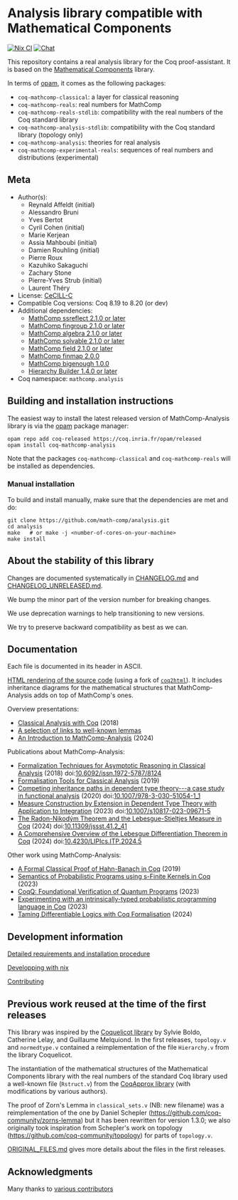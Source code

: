 <!---
This file was generated from `meta.yml`, please do not edit manually.
Follow the instructions on https://github.com/coq-community/templates to regenerate.
--->
# Analysis library compatible with Mathematical Components

[![Nix CI][nix-action-shield]][nix-action-link]
[![Chat][chat-shield]][chat-link]

[nix-action-shield]: https://github.com/math-comp/analysis/actions/workflows/nix-action-master.yml/badge.svg?branch=master
[nix-action-link]: https://github.com/math-comp/analysis/actions/workflows/nix-action-master.yml?query=branch:%22master%22

[chat-shield]: https://img.shields.io/badge/zulip-join_chat-brightgreen.svg
[chat-link]: https://coq.zulipchat.com/login/#narrow/stream/237666-math-comp-analysis

This repository contains a real analysis library for the Coq proof-assistant.
It is based on the [Mathematical Components](https://math-comp.github.io/) library.

In terms of [opam](https://opam.ocaml.org/doc/Install.html), it comes as the following packages:
- `coq-mathcomp-classical`: a layer for classical reasoning
- `coq-mathcomp-reals`: real numbers for MathComp
- `coq-mathcomp-reals-stdlib`: compatibility with the real numbers of the Coq standard library
- `coq-mathcomp-analysis-stdlib`: compatibility with the Coq standard library (topology only)
- `coq-mathcomp-analysis`: theories for real analysis
- `coq-mathcomp-experimental-reals`: sequences of real numbers and distributions (experimental)

## Meta

- Author(s):
  - Reynald Affeldt (initial)
  - Alessandro Bruni
  - Yves Bertot
  - Cyril Cohen (initial)
  - Marie Kerjean
  - Assia Mahboubi (initial)
  - Damien Rouhling (initial)
  - Pierre Roux
  - Kazuhiko Sakaguchi
  - Zachary Stone
  - Pierre-Yves Strub (initial)
  - Laurent Théry
- License: [CeCILL-C](LICENSE)
- Compatible Coq versions: Coq 8.19 to 8.20 (or dev)
- Additional dependencies:
  - [MathComp ssreflect 2.1.0 or later](https://math-comp.github.io)
  - [MathComp fingroup 2.1.0 or later](https://math-comp.github.io)
  - [MathComp algebra 2.1.0 or later](https://math-comp.github.io)
  - [MathComp solvable 2.1.0 or later](https://math-comp.github.io)
  - [MathComp field 2.1.0 or later](https://math-comp.github.io)
  - [MathComp finmap 2.0.0](https://github.com/math-comp/finmap)
  - [MathComp bigenough 1.0.0](https://github.com/math-comp/bigenough)
  - [Hierarchy Builder 1.4.0 or later](https://github.com/math-comp/hierarchy-builder)
- Coq namespace: `mathcomp.analysis`

## Building and installation instructions

The easiest way to install the latest released version of MathComp-Analysis library is
via the [opam](https://opam.ocaml.org/doc/Install.html) package manager:

```shell
opam repo add coq-released https://coq.inria.fr/opam/released
opam install coq-mathcomp-analysis
```
Note that the packages `coq-mathcomp-classical` and `coq-mathcomp-reals` will be installed as dependencies.

### Manual installation

To build and install manually, make sure that the dependencies are met and do:

``` shell
git clone https://github.com/math-comp/analysis.git
cd analysis
make   # or make -j <number-of-cores-on-your-machine> 
make install
```

## About the stability of this library

Changes are documented systematically in [CHANGELOG.md](CHANGELOG.md) and
[CHANGELOG_UNRELEASED.md](CHANGELOG_UNRELEASED.md).

We bump the minor part of the version number for breaking changes.

We use deprecation warnings to help transitioning to new versions.

We try to preserve backward compatibility as best as we can.

## Documentation

Each file is documented in its header in ASCII.

[HTML rendering of the source code](https://math-comp.github.io/analysis/htmldoc_1_9_0/index.html) (using a fork of [`coq2html`](https://github.com/xavierleroy/coq2html)).
It includes inheritance diagrams for the mathematical structures that MathComp-Analysis adds on top of MathComp's ones.

Overview presentations:
- [Classical Analysis with Coq](https://perso.crans.org/cohen/CoqWS2018.pdf) (2018)
- [A selection of links to well-known lemmas](https://github.com/math-comp/analysis/wiki/What's-where%3F)
- [An Introduction to MathComp-Analysis](https://staff.aist.go.jp/reynald.affeldt/documents/karate-coq.pdf) (2024)

Publications about MathComp-Analysis:
- [Formalization Techniques for Asymptotic Reasoning in Classical Analysis](https://jfr.unibo.it/article/view/8124) (2018) doi:[10.6092/issn.1972-5787/8124](https://doi.org/10.6092/issn.1972-5787/8124)
- [Formalisation Tools for Classical Analysis](http://www-sop.inria.fr/members/Damien.Rouhling/data/phd/thesis.pdf) (2019)
- [Competing inheritance paths in dependent type theory---a case study in functional analysis](https://hal.inria.fr/hal-02463336) (2020) doi:[10.1007/978-3-030-51054-1_1](https://doi.org/10.1007/978-3-030-51054-1_1)
- [Measure Construction by Extension in Dependent Type Theory with Application to Integration](https://arxiv.org/pdf/2209.02345.pdf) (2023) doi:[10.1007/s10817-023-09671-5](https://doi.org/10.1007/s10817-023-09671-5)
- [The Radon-Nikodým Theorem and the Lebesgue-Stieltjes Measure in Coq](https://www.jstage.jst.go.jp/article/jssst/41/2/41_2_41/_pdf/-char/en) (2024) doi:[10.11309/jssst.41.2_41](https://doi.org/10.11309/jssst.41.2_41)
- [A Comprehensive Overview of the Lebesgue Differentiation Theorem in Coq](https://drops.dagstuhl.de/storage/00lipics/lipics-vol309-itp2024/LIPIcs.ITP.2024.5/LIPIcs.ITP.2024.5.pdf) (2024) doi:[10.4230/LIPIcs.ITP.2024.5](https://doi.org/10.4230/LIPIcs.ITP.2024.5)

Other work using MathComp-Analysis:
- [A Formal Classical Proof of Hahn-Banach in Coq](https://lipn.univ-paris13.fr/~kerjean/slides/slidesTYPES19.pdf) (2019)
- [Semantics of Probabilistic Programs using s-Finite Kernels in Coq](https://hal.inria.fr/hal-03917948/document) (2023)
- [CoqQ: Foundational Verification of Quantum Programs](https://arxiv.org/pdf/2207.11350.pdf) (2023)
- [Experimenting with an intrinsically-typed probabilistic programming language in Coq](https://staff.aist.go.jp/reynald.affeldt/documents/syntax-aplas2023.pdf) (2023)
- [Taming Differentiable Logics with Coq Formalisation](https://drops.dagstuhl.de/storage/00lipics/lipics-vol309-itp2024/LIPIcs.ITP.2024.4/LIPIcs.ITP.2024.4.pdf) (2024)

## Development information

[Detailed requirements and installation procedure](INSTALL.md)

[Developping with nix](https://github.com/math-comp/math-comp/wiki/Using-nix)

[Contributing](CONTRIBUTING.md)

## Previous work reused at the time of the first releases

This library was inspired by the [Coquelicot library](http://coquelicot.saclay.inria.fr/)
by Sylvie Boldo, Catherine Lelay, and Guillaume Melquiond.
In the first releases, `topology.v` and `normedtype.v` contained a reimplementation of the file
`Hierarchy.v` from the library Coquelicot.

The instantiation of the mathematical structures of the Mathematical Components library
with the real numbers of the standard Coq library used a well-known file (`Rstruct.v`)
from the [CoqApprox library](http://tamadi.gforge.inria.fr/CoqApprox/) (with
modifications by various authors).

The proof of Zorn's Lemma in `classical_sets.v` (NB: new filename) was a reimplementation
of the one by Daniel Schepler (https://github.com/coq-community/zorns-lemma) but it has been rewritten for version 1.3.0;
we also originally took inspiration from Schepler's work on topology (https://github.com/coq-community/topology) for parts
of `topology.v`.

[ORIGINAL_FILES.md](ORIGINAL_FILES.md) gives more details about the
files in the first releases.

## Acknowledgments

Many thanks to [various contributors](https://github.com/math-comp/analysis/graphs/contributors)
